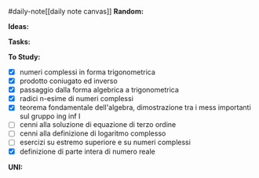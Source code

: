 #daily-note[[daily note canvas]] 
**Random:**


**Ideas:**


**Tasks:**


**To Study:**
- [x] numeri complessi in forma trigonometrica
- [x] prodotto coniugato ed inverso
- [x] passaggio dalla forma algebrica a trigonometrica
- [x] radici n-esime di numeri complessi
- [x] teorema fondamentale dell'algebra, dimostrazione tra i mess importanti sul gruppo ing inf I
- [ ] cenni alla soluzione di equazione di terzo ordine
- [ ] cenni alla definizione di logaritmo complesso
- [ ] esercizi su estremo superiore e su numeri complessi
- [x] definizione di parte intera di numero reale

**UNI:**

